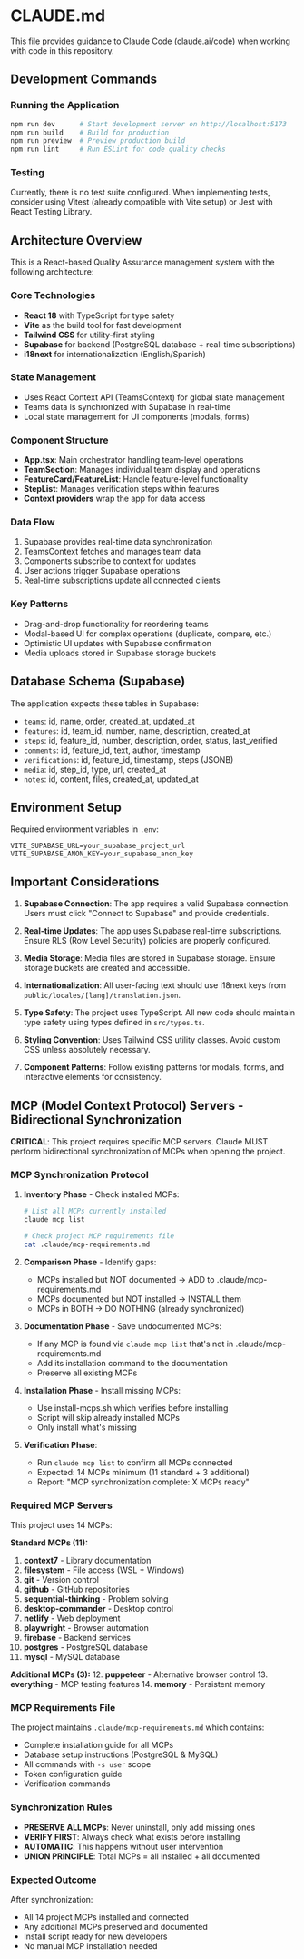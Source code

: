 # CLAUDE.md

This file provides guidance to Claude Code (claude.ai/code) when working with code in this repository.

## Development Commands

### Running the Application
```bash
npm run dev      # Start development server on http://localhost:5173
npm run build    # Build for production
npm run preview  # Preview production build
npm run lint     # Run ESLint for code quality checks
```

### Testing
Currently, there is no test suite configured. When implementing tests, consider using Vitest (already compatible with Vite setup) or Jest with React Testing Library.

## Architecture Overview

This is a React-based Quality Assurance management system with the following architecture:

### Core Technologies
- **React 18** with TypeScript for type safety
- **Vite** as the build tool for fast development
- **Tailwind CSS** for utility-first styling
- **Supabase** for backend (PostgreSQL database + real-time subscriptions)
- **i18next** for internationalization (English/Spanish)

### State Management
- Uses React Context API (TeamsContext) for global state management
- Teams data is synchronized with Supabase in real-time
- Local state management for UI components (modals, forms)

### Component Structure
- **App.tsx**: Main orchestrator handling team-level operations
- **TeamSection**: Manages individual team display and operations
- **FeatureCard/FeatureList**: Handle feature-level functionality
- **StepList**: Manages verification steps within features
- **Context providers** wrap the app for data access

### Data Flow
1. Supabase provides real-time data synchronization
2. TeamsContext fetches and manages team data
3. Components subscribe to context for updates
4. User actions trigger Supabase operations
5. Real-time subscriptions update all connected clients

### Key Patterns
- Drag-and-drop functionality for reordering teams
- Modal-based UI for complex operations (duplicate, compare, etc.)
- Optimistic UI updates with Supabase confirmation
- Media uploads stored in Supabase storage buckets

## Database Schema (Supabase)

The application expects these tables in Supabase:
- `teams`: id, name, order, created_at, updated_at
- `features`: id, team_id, number, name, description, created_at
- `steps`: id, feature_id, number, description, order, status, last_verified
- `comments`: id, feature_id, text, author, timestamp
- `verifications`: id, feature_id, timestamp, steps (JSONB)
- `media`: id, step_id, type, url, created_at
- `notes`: id, content, files, created_at, updated_at

## Environment Setup

Required environment variables in `.env`:
```
VITE_SUPABASE_URL=your_supabase_project_url
VITE_SUPABASE_ANON_KEY=your_supabase_anon_key
```

## Important Considerations

1. **Supabase Connection**: The app requires a valid Supabase connection. Users must click "Connect to Supabase" and provide credentials.

2. **Real-time Updates**: The app uses Supabase real-time subscriptions. Ensure RLS (Row Level Security) policies are properly configured.

3. **Media Storage**: Media files are stored in Supabase storage. Ensure storage buckets are created and accessible.

4. **Internationalization**: All user-facing text should use i18next keys from `public/locales/[lang]/translation.json`.

5. **Type Safety**: The project uses TypeScript. All new code should maintain type safety using types defined in `src/types.ts`.

6. **Styling Convention**: Uses Tailwind CSS utility classes. Avoid custom CSS unless absolutely necessary.

7. **Component Patterns**: Follow existing patterns for modals, forms, and interactive elements for consistency.

## MCP (Model Context Protocol) Servers - Bidirectional Synchronization

**CRITICAL**: This project requires specific MCP servers. Claude MUST perform bidirectional synchronization of MCPs when opening the project.

### MCP Synchronization Protocol

1. **Inventory Phase** - Check installed MCPs:
   ```bash
   # List all MCPs currently installed
   claude mcp list
   
   # Check project MCP requirements file
   cat .claude/mcp-requirements.md
   ```

2. **Comparison Phase** - Identify gaps:
   - MCPs installed but NOT documented → ADD to .claude/mcp-requirements.md
   - MCPs documented but NOT installed → INSTALL them
   - MCPs in BOTH → DO NOTHING (already synchronized)

3. **Documentation Phase** - Save undocumented MCPs:
   - If any MCP is found via `claude mcp list` that's not in .claude/mcp-requirements.md
   - Add its installation command to the documentation
   - Preserve all existing MCPs

4. **Installation Phase** - Install missing MCPs:
   - Use install-mcps.sh which verifies before installing
   - Script will skip already installed MCPs
   - Only install what's missing

5. **Verification Phase**:
   - Run `claude mcp list` to confirm all MCPs connected
   - Expected: 14 MCPs minimum (11 standard + 3 additional)
   - Report: "MCP synchronization complete: X MCPs ready"

### Required MCP Servers

This project uses 14 MCPs:

**Standard MCPs (11):**
1. **context7** - Library documentation
2. **filesystem** - File access (WSL + Windows)
3. **git** - Version control
4. **github** - GitHub repositories
5. **sequential-thinking** - Problem solving
6. **desktop-commander** - Desktop control
7. **netlify** - Web deployment
8. **playwright** - Browser automation
9. **firebase** - Backend services
10. **postgres** - PostgreSQL database
11. **mysql** - MySQL database

**Additional MCPs (3):**
12. **puppeteer** - Alternative browser control
13. **everything** - MCP testing features
14. **memory** - Persistent memory

### MCP Requirements File

The project maintains `.claude/mcp-requirements.md` which contains:
- Complete installation guide for all MCPs
- Database setup instructions (PostgreSQL & MySQL)
- All commands with `-s user` scope
- Token configuration guide
- Verification commands

### Synchronization Rules

- **PRESERVE ALL MCPs**: Never uninstall, only add missing ones
- **VERIFY FIRST**: Always check what exists before installing
- **AUTOMATIC**: This happens without user intervention
- **UNION PRINCIPLE**: Total MCPs = all installed + all documented

### Expected Outcome

After synchronization:
- All 14 project MCPs installed and connected
- Any additional MCPs preserved and documented
- Install script ready for new developers
- No manual MCP installation needed